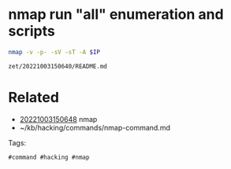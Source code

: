 # nmap run "all" enumeration and scripts
```bash
nmap -v -p- -sV -sT -A $IP
```

` zet/20221003150640/README.md `

# Related

- [20221003150648](/zet/20221003150648/README.md) nmap
- ~/kb/hacking/commands/nmap-command.md

Tags:

    #command #hacking #nmap 
